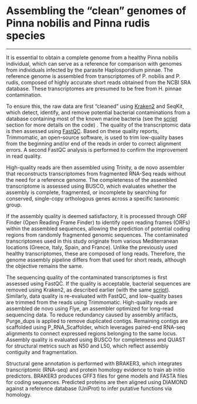 # Assembling the “clean” genomes of Pinna nobilis and Pinna rudis species
------------------------------------------------------------------------

It is essential to obtain a complete genome from a healthy Pinna nobilis individual, which can serve as a reference for comparison with genomes from individuals infected by the parasite Haplosporidium pinnae.
The reference genome is assembled from transcriptomes of P. nobilis and P. rudis, composed of highly accurate short reads obtained from the NCBI SRA database. These transcriptomes are presumed to be free from H. pinnae contamination.

To ensure this, the raw data are first “cleaned” using [Kraken2](./Kraken_2.md#Kraken2) and SeqKit, which detect, identify, and remove potential bacterial contaminations from a database containing most of the known marine bacteria (see the [script](./Script_classification.md) section for more details on the code) . The quality of the transcriptomic data is then assessed using [FastQC](./FastQC.md#FastQC). Based on these quality reports, Trimmomatic, an open-source software, is used to trim low-quality bases from the beginning and/or end of the reads in order to correct alignment errors. A second FastQC analysis is performed to confirm the improvement in read quality.

High-quality reads are then assembled using Trinity, a de novo assembler that reconstructs transcriptomes from fragmented RNA-Seq reads without the need for a reference genome. The completeness of the assembled transcriptome is assessed using BUSCO, which evaluates whether the assembly is complete, fragmented, or incomplete by searching for conserved, single-copy orthologous genes across a specific taxonomic group.

If the assembly quality is deemed satisfactory, it is processed through ORF Finder (Open Reading Frame Finder) to identify open reading frames (ORFs) within the assembled sequences, allowing the prediction of potential coding regions from randomly fragmented genomic sequences.
The contaminated transcriptomes used in this study originate from various Mediterranean locations (Greece, Italy, Spain, and France). Unlike the previously used healthy transcriptomes, these are composed of long reads. Therefore, the genome assembly pipeline differs from that used for short reads, although the objective remains the same.

The sequencing quality of the contaminated transcriptomes is first assessed using FastQC. If the quality is acceptable, bacterial sequences are removed using Kraken2, as described earlier (with the same [script](./Script_classification.md)). Similarly, data quality is re-evaluated with FastQC, and low-quality bases are trimmed from the reads using Trimmomatic. High-quality reads are assembled de novo using Flye, an assembler optimized for long-read sequencing data. To reduce redundancy caused by assembly artifacts, Purge_dups is applied to remove duplicated contigs. Remaining contigs are scaffolded using P_RNA_Scaffolder, which leverages paired-end RNA-seq alignments to connect expressed regions belonging to the same locus. Assembly quality is evaluated using BUSCO for completeness and QUAST for structural metrics such as N50 and L50, which reflect assembly contiguity and fragmentation.

Structural gene annotation is performed with BRAKER3, which integrates transcriptomic (RNA-seq) and protein homology evidence to train ab initio predictors. BRAKER3 produces GFF3 files for gene models and FASTA files for coding sequences. Predicted proteins are then aligned using DIAMOND against a reference database (UniProt) to infer putative functions via homology.
